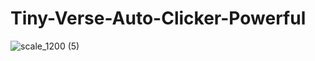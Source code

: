 # Tiny-Verse-Auto-Clicker-Powerful
![scale_1200 (5)](https://github.com/user-attachments/assets/d590f146-83af-4e5e-bd86-774251ce9e5c)
